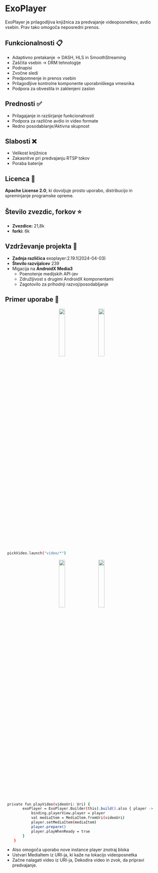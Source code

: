 # ExoPlayer

ExoPlayer je prilagodljiva knjižnica za predvajanje videoposnetkov, avdio vsebin. Prav tako omogoča neposredni prenos.

## Funkcionalnosti 📋
* Adaptivno pretakanje -> DASH, HLS in SmoothStreaming
* Zaščita vsebin -> DRM tehnologije
* Podnapisi
* Zvočne sledi
* Predpomnenje in prenos vsebin
* Prilagodljive kontrolne komponente uporabniškega vmesnika
* Podpora za obvestila in zaklenjeni zaslon

## Prednosti ✅
* Prilagajanje in razširjanje funkcionalnosti
* Podpora za različne avdio in video formate
* Redno posodablanje/Aktivna skupnost

## Slabosti ❌
* Velikost knjižnice
* Zakasnitve pri predvajanju RTSP tokov
* Poraba baterije

## Licenca 📜

 **Apache License 2.0**, ki dovoljuje prosto uporabo, distribucijo in spreminjanje programske opreme.

## Število zvezdic, forkov ⭐
* **Zvezdice:** 21,8k
* **forki:** 6k

## Vzdrževanje projekta 🔧
* **Zadnja različica** exoplayer:2.19.1(2024-04-03)
* **Število razvijalcev** 239
* Migacija na **AndroidX Media3**
   * Poenotenje medijskih API-jev
   * Združljivost s drugimi AndroidX komponentami
   * Zagotovilo za prihodnji razvoj/posodabljanje

## Primer uporabe 👀

<p align="center">
 <img src="https://github.com/user-attachments/assets/a9c85d95-2e80-46a4-ba84-7bbb2e0938b4"   1" width="20%" 
 style="margin-right: 5%;" />
 <img src="https://github.com/user-attachments/assets/a53c60a3-da20-47b7-8b0b-2b669a7dcd0c"  2" width="20%">
</p>

```sh
 pickVideo.launch("video/*")
```

<p align="center">
  <img src="https://github.com/user-attachments/assets/9024306b-9d00-44c8-8a2e-eb47197d2019"  1" width="20%" style="margin-right: 5%;" />
  <img src="https://github.com/user-attachments/assets/d77418f4-0d58-4a58-a6b7-31f99f96c172"  2" width="20%">
</p>

```sh
 private fun playVideo(videoUri: Uri) {
        exoPlayer = ExoPlayer.Builder(this).build().also { player ->
            binding.playerView.player = player
            val mediaItem = MediaItem.fromUri(videoUri)
            player.setMediaItem(mediaItem)
            player.prepare()
            player.playWhenReady = true
        }
    }
```
* Also omogoča uporabo nove instance player znotraj bloka
* Ustvari MediaItem iz URI-ja, ki kaže na lokacijo videoposnetka
* Začne nalagati video iz URI-ja, Dekodira video in zvok, da pripravi predvajanje.
